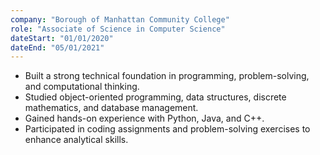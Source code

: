 ```yaml
---
company: "Borough of Manhattan Community College"
role: "Associate of Science in Computer Science"
dateStart: "01/01/2020"
dateEnd: "05/01/2021"
---
```


- Built a strong technical foundation in programming, problem-solving, and computational thinking.  
- Studied object-oriented programming, data structures, discrete mathematics, and database management.  
- Gained hands-on experience with Python, Java, and C++.  
- Participated in coding assignments and problem-solving exercises to enhance analytical skills.  